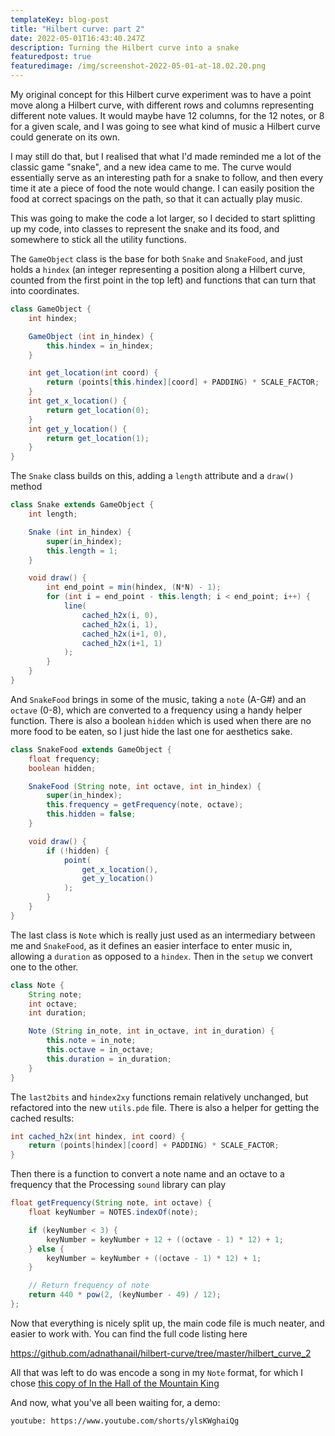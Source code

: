 ```yaml
---
templateKey: blog-post
title: "Hilbert curve: part 2"
date: 2022-05-01T16:43:40.247Z
description: Turning the Hilbert curve into a snake
featuredpost: true
featuredimage: /img/screenshot-2022-05-01-at-18.02.20.png
---
```

My original concept for this Hilbert curve experiment was to have a point move along a Hilbert curve, with different rows and columns representing different note values. It would maybe have 12 columns, for the 12 notes, or 8 for a given scale, and I was going to see what kind of music a Hilbert curve could generate on its own.

I may still do that, but I realised that what I'd made reminded me a lot of the classic game "snake", and a new idea came to me. The curve would essentially serve as an interesting path for a snake to follow, and then every time it ate a piece of food the note would change. I can easily position the food at correct spacings on the path, so that it can actually play music.

This was going to make the code a lot larger, so I decided to start splitting up my code, into classes to represent the snake and its food, and somewhere to stick all the utility functions.

The `GameObject` class is the base for both `Snake` and `SnakeFood`, and just holds a `hindex` (an integer representing a position along a Hilbert curve, counted from the first point in the top left) and functions that can turn that into coordinates.

```java
class GameObject { 
    int hindex;

    GameObject (int in_hindex) {
        this.hindex = in_hindex;
    }

    int get_location(int coord) {
        return (points[this.hindex][coord] + PADDING) * SCALE_FACTOR;
    }
    int get_x_location() {
        return get_location(0);
    }
    int get_y_location() {
        return get_location(1);
    }
} 
```

The `Snake` class builds on this, adding a `length` attribute and a `draw()` method

```java
class Snake extends GameObject { 
    int length;

    Snake (int in_hindex) {
        super(in_hindex);
        this.length = 1;
    }

    void draw() {
        int end_point = min(hindex, (N*N) - 1);
        for (int i = end_point - this.length; i < end_point; i++) {
            line(
                cached_h2x(i, 0),
                cached_h2x(i, 1),
                cached_h2x(i+1, 0),
                cached_h2x(i+1, 1)
            );
        }
    }
} 
```

And `SnakeFood` brings in some of the music, taking a `note` (A-G#) and an `octave` (0-8), which are converted to a frequency using a handy helper function. There is also a boolean `hidden` which is used when there are no more food to be eaten, so I just hide the last one for aesthetics sake.

```java
class SnakeFood extends GameObject {
    float frequency;
    boolean hidden;

    SnakeFood (String note, int octave, int in_hindex) {
        super(in_hindex);
        this.frequency = getFrequency(note, octave);
        this.hidden = false;
    }

    void draw() {
        if (!hidden) {
            point(
                get_x_location(),
                get_y_location()
            );
        }
    }
}
```

The last class is `Note` which is really just used as an intermediary between me and `SnakeFood`, as it defines an easier interface to enter music in, allowing a `duration` as opposed to a `hindex`. Then in the `setup` we convert one to the other.

```java
class Note {
    String note;
    int octave;
    int duration;

    Note (String in_note, int in_octave, int in_duration) {
        this.note = in_note;
        this.octave = in_octave;
        this.duration = in_duration;
    }
}
```

The `last2bits` and `hindex2xy` functions remain relatively unchanged, but refactored into the new `utils.pde` file. There is also a helper for getting the cached results:

```java
int cached_h2x(int hindex, int coord) {
    return (points[hindex][coord] + PADDING) * SCALE_FACTOR;
}
```

Then there is a function to convert a note name and an octave to a frequency that the Processing `sound` library can play

```java
float getFrequency(String note, int octave) {
    float keyNumber = NOTES.indexOf(note);

    if (keyNumber < 3) {
        keyNumber = keyNumber + 12 + ((octave - 1) * 12) + 1; 
    } else {
        keyNumber = keyNumber + ((octave - 1) * 12) + 1; 
    }

    // Return frequency of note
    return 440 * pow(2, (keyNumber - 49) / 12);
};
```

Now that everything is nicely split up, the main code file is much neater, and easier to work with. You can find the full code listing here

<https://github.com/adnathanail/hilbert-curve/tree/master/hilbert_curve_2>

All that was left to do was encode a song in my `Note` format, for which I chose [this copy of In the Hall of the Mountain King](https://makingmusicfun.net/pdf/sheet_music/in-the-hall-of-the-mountain-king.pdf)

And now, what you've all been waiting for, a demo:

`youtube: https://www.youtube.com/shorts/ylsKWghaiQg`